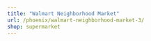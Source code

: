 ```yaml
---
title: "Walmart Neighborhood Market"
url: /phoenix/walmart-neighborhood-market-3/
shop: supermarket
---
```

